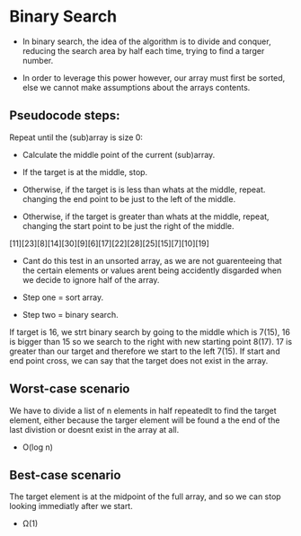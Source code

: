 # Binary Search

- In binary search, the idea of the algorithm is to divide and conquer, reducing the search area by half each time, trying to find a targer number.

- In order to leverage this power however, our array must first be sorted, else we cannot make assumptions about the arrays contents.

## Pseudocode steps:
Repeat until the (sub)array is size 0:
- Calculate the middle point of the current (sub)array.

- If the target is at the middle, stop.

- Otherwise, if the target is is less than whats at the middle, repeat. changing the end point to be just to the left of the middle.

- Otherwise, if the target is greater than whats at the middle, repeat, changing the start point to be just the right of the middle.

[11][23][8][14][30][9][6][17][22][28][25][15][7][10][19]

- Cant do this test in an unsorted array, as we are not guarenteeing that the certain elements or values arent being accidently disgarded when we decide to ignore half of the array.

- Step one = sort array.
- Step two = binary search.

If target is 16, we strt binary search by going to the middle which is 7(15), 16 is bigger than 15 so we search to the right with new starting point 8(17). 
17 is greater than our target and therefore we start to the left 7(15).
If start and end point cross, we can say that the target does not exist in the array.

## Worst-case scenario
We have to divide a list of n elements in half repeatedlt to find the target element, either because the targer element will be found a the end of the last divistion or doesnt exist in the array at all.
- O(log n)

## Best-case scenario
The target element is at the midpoint of the full array, and so we can stop looking immediatly after we start.
- Ω(1)


